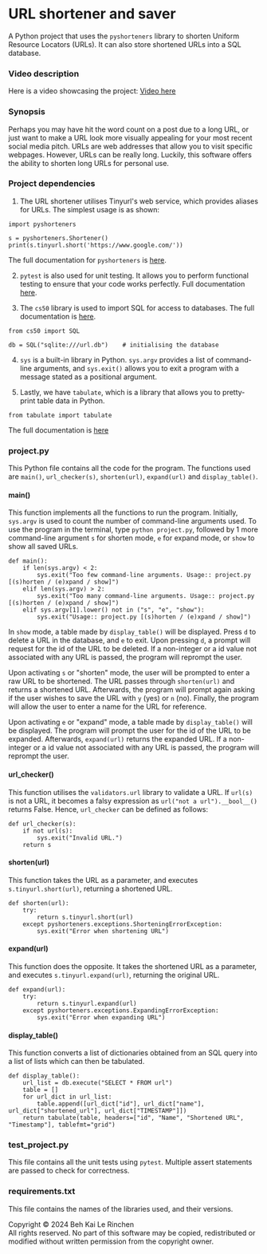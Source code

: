 # URL shortener and saver
A Python project that uses the `pyshorteners` library to shorten Uniform Resource Locators (URLs). It can also store shortened URLs into a SQL database.
### Video description
Here is a video showcasing the project: [Video here](https://youtu.be/bOgD4w0UkVY)
### Synopsis
Perhaps you may have hit the word count on a post due to a long URL, or just want to make a URL look more visually appealing for your most recent social media pitch. URLs are web addresses that allow you to visit specific webpages. However, URLs can be really long. Luckily, this software offers the ability to shorten long URLs for personal use.

### Project dependencies
1. The URL shortener utilises Tinyurl's web service, which provides aliases for URLs. The simplest usage is as shown:
```
import pyshorteners

s = pyshorteners.Shortener()
print(s.tinyurl.short('https://www.google.com/'))
```
The full documentation for `pyshorteners` is [here](https://pyshorteners.readthedocs.io/en/latest/).

2. `pytest` is also used for unit testing. It allows you to perform functional testing to ensure that your code works perfectly. Full documentation [here](https://docs.pytest.org/en/stable/).

3. The `cs50` library is used to import SQL for access to databases. The full documentation is [here](https://cs50.readthedocs.io/libraries/cs50/python/?highlight=sql).

```
from cs50 import SQL

db = SQL("sqlite:///url.db")    # initialising the database
```

4. `sys` is a built-in library in Python. `sys.argv` provides a list of command-line arguments, and `sys.exit()` allows you to exit a program with a message stated as a positional argument.

5. Lastly, we have `tabulate`, which is a library that allows you to pretty-print table data in Python.
```
from tabulate import tabulate
```

The full documentation is [here](https://pypi.org/project/tabulate/)

### project.py

This Python file contains all the code for the program. The functions used are `main()`, `url_checker(s)`, `shorten(url)`, `expand(url)` and `display_table()`.

#### main()
This function implements all the functions to run the program. Initially, `sys.argv` is used to count the number of command-line arguments used. To use the program in the terminal, type `python project.py`, followed by 1 more command-line argument `s` for shorten mode, `e` for expand mode, or `show` to show all saved URLs.
```
def main():
    if len(sys.argv) < 2:
        sys.exit("Too few command-line arguments. Usage:: project.py [(s)horten / (e)xpand / show]")
    elif len(sys.argv) > 2:
        sys.exit("Too many command-line arguments. Usage:: project.py [(s)horten / (e)xpand / show]")
    elif sys.argv[1].lower() not in ("s", "e", "show"):
        sys.exit("Usage:: project.py [(s)horten / (e)xpand / show]")
```
In `show` mode, a table made by `display_table()` will be displayed. Press `d` to delete a URL in the database, and `e` to exit. Upon pressing `d`, a prompt will request for the id of the URL to be deleted. If a non-integer or a id value not associated with any URL is passed, the program will reprompt the user.

Upon activating `s` or "shorten" mode, the user will be prompted to enter a raw URL to be shortened. The URL passes through `shorten(url)` and returns a shortened URL. Afterwards, the program will prompt again asking if the user wishes to save the URL with `y` (yes) or `n` (no). Finally, the program will allow the user to enter a name for the URL for reference.

Upon activating `e` or "expand" mode, a table made by `display_table()` will be displayed. The program will prompt the user for the id of the URL to be expanded. Afterwards, `expand(url)` returns the expanded URL. If a non-integer or a id value not associated with any URL is passed, the program will reprompt the user.

#### url_checker()
This function utilises the `validators.url` library to validate a URL. If `url(s)` is not a URL, it becomes a falsy expression as `url("not a url").__bool__()` returns False. Hence, `url_checker` can be defined as follows:
```
def url_checker(s):
    if not url(s):
        sys.exit("Invalid URL.")
    return s
```

#### shorten(url)
This function takes the URL as a parameter, and executes `s.tinyurl.short(url)`, returning a shortened URL.
```
def shorten(url):
    try:
        return s.tinyurl.short(url)
    except pyshorteners.exceptions.ShorteningErrorException:
        sys.exit("Error when shortening URL")
```

#### expand(url)
This function does the opposite. It takes the shortened URL as a parameter, and executes `s.tinyurl.expand(url)`, returning the original URL.
```
def expand(url):
    try:
        return s.tinyurl.expand(url)
    except pyshorteners.exceptions.ExpandingErrorException:
        sys.exit("Error when expanding URL")
```

#### display_table()
This function converts a list of dictionaries obtained from an SQL query into a list of lists which can then be tabulated.
```
def display_table():
    url_list = db.execute("SELECT * FROM url")
    table = []
    for url_dict in url_list:
        table.append([url_dict["id"], url_dict["name"], url_dict["shortened_url"], url_dict["TIMESTAMP"]])
    return tabulate(table, headers=["id", "Name", "Shortened URL", "Timestamp"], tablefmt="grid")
```

### test_project.py
This file contains all the unit tests using `pytest`. Multiple assert statements are passed to check for correctness.

### requirements.txt
This file contains the names of the libraries used, and their versions.


Copyright © 2024 Beh Kai Le Rinchen  
All rights reserved. No part of this software may be copied, redistributed or modified without written permission from the copyright owner.
